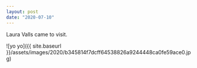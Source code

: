 ```yaml
---
layout: post
date: "2020-07-10"
---
```


Laura Valls came to visit.

![yo yo]({{ site.baseurl }}/assets/images/2020/b345814f7dcff64538826a9244448ca0fe59ace0.jpg)
